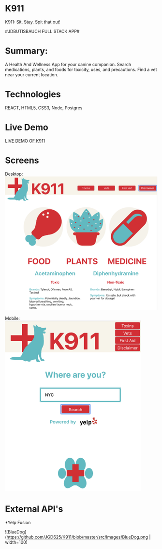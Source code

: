 # K911
K911: Sit. Stay. Spit that out!

#JDBUTISBAUCH FULL STACK APP#

# Summary:
  A Health And Wellness App for your canine companion.  Search medications, plants, and foods for toxicity, uses, and precautions.  Find a vet near your current location. 
  
# Technologies

 REACT, HTML5, CSS3, Node, Postgres
 
 # Live Demo
 
<a href="https://k911.now.sh">LIVE DEMO OF K911</a>
 
 # Screens
 Desktop:
 <br />
 ![Screen1](https://github.com/JGD625/K911/blob/master/src/Images/K911Screen1.png)
 <br />
 <br />
 Mobile:
 <br />
 ![Screen2](https://github.com/JGD625/K911/blob/master/src/Images/K911Screen2.png)
 
 # External API's
  *Yelp Fusion

![BlueDog](https://github.com/JGD625/K911/blob/master/src/Images/BlueDog.png  | width=100)
